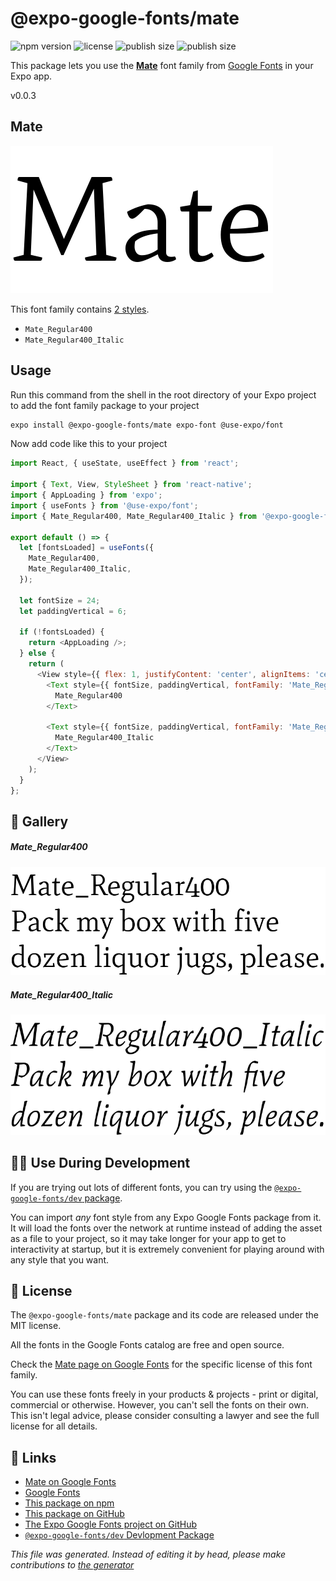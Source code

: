 # @expo-google-fonts/mate

![npm version](https://flat.badgen.net/npm/v/@expo-google-fonts/mate)
![license](https://flat.badgen.net/github/license/expo/google-fonts)
![publish size](https://flat.badgen.net/packagephobia/install/@expo-google-fonts/mate)
![publish size](https://flat.badgen.net/packagephobia/publish/@expo-google-fonts/mate)

This package lets you use the [**Mate**](https://fonts.google.com/specimen/Mate) font family from [Google Fonts](https://fonts.google.com/) in your Expo app.

v0.0.3

## Mate

![Mate](./font-family.png)

This font family contains [2 styles](#gallery).

- `Mate_Regular400`
- `Mate_Regular400_Italic`

## Usage

Run this command from the shell in the root directory of your Expo project to add the font family package to your project
```sh
expo install @expo-google-fonts/mate expo-font @use-expo/font
```

Now add code like this to your project
```js
import React, { useState, useEffect } from 'react';

import { Text, View, StyleSheet } from 'react-native';
import { AppLoading } from 'expo';
import { useFonts } from '@use-expo/font';
import { Mate_Regular400, Mate_Regular400_Italic } from '@expo-google-fonts/mate';

export default () => {
  let [fontsLoaded] = useFonts({
    Mate_Regular400,
    Mate_Regular400_Italic,
  });

  let fontSize = 24;
  let paddingVertical = 6;

  if (!fontsLoaded) {
    return <AppLoading />;
  } else {
    return (
      <View style={{ flex: 1, justifyContent: 'center', alignItems: 'center' }}>
        <Text style={{ fontSize, paddingVertical, fontFamily: 'Mate_Regular400' }}>
          Mate_Regular400
        </Text>

        <Text style={{ fontSize, paddingVertical, fontFamily: 'Mate_Regular400_Italic' }}>
          Mate_Regular400_Italic
        </Text>
      </View>
    );
  }
};

```

## 🔡 Gallery

##### Mate_Regular400
![Mate_Regular400](./5701b2952429c600058781ef4db8a7525ee3bfcdc98015ed08588eff40647848.ttf.png)

##### Mate_Regular400_Italic
![Mate_Regular400_Italic](./30cd036adcb37680b470e2671c3973733f6900c1cc99419e1fde6201aa100018.ttf.png)


## 👩‍💻 Use During Development

If you are trying out lots of different fonts, you can try using the [`@expo-google-fonts/dev` package](https://github.com/expo/google-fonts/tree/master/font-packages/dev#readme).

You can import *any* font style from any Expo Google Fonts package from it. It will load the fonts
over the network at runtime instead of adding the asset as a file to your project, so it may take longer
for your app to get to interactivity at startup, but it is extremely convenient
for playing around with any style that you want.

## 📖 License

The `@expo-google-fonts/mate` package and its code are released under the MIT license.

All the fonts in the Google Fonts catalog are free and open source.

Check the [Mate page on Google Fonts](https://fonts.google.com/specimen/Mate) for the specific license of this font family.

You can use these fonts freely in your products & projects - print or digital, commercial or otherwise. However, you can't sell the fonts on their own. This isn't legal advice, please consider consulting a lawyer and see the full license for all details.

## 🔗 Links

- [Mate on Google Fonts](https://fonts.google.com/specimen/Mate)
- [Google Fonts](https://fonts.google.com/)
- [This package on npm](https://www.npmjs.com/package/@expo-google-fonts/mate)
- [This package on GitHub](https://github.com/expo/google-fonts/tree/master/font-packages/mate)
- [The Expo Google Fonts project on GitHub](https://github.com/expo/google-fonts)
- [`@expo-google-fonts/dev` Devlopment Package](https://github.com/expo/google-fonts/tree/master/font-packages/dev)


*This file was generated. Instead of editing it by head, please make contributions to [the generator](https://github.com/expo/google-fonts/tree/master/packages/generator)*
